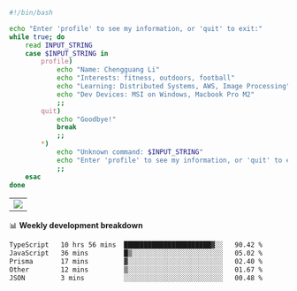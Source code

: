 ```bash
#!/bin/bash

echo "Enter 'profile' to see my information, or 'quit' to exit:"
while true; do
    read INPUT_STRING
    case $INPUT_STRING in
        profile)
            echo "Name: Chengguang Li"
            echo "Interests: fitness, outdoors, football"
            echo "Learning: Distributed Systems, AWS, Image Processing"
            echo "Dev Devices: MSI on Windows, Macbook Pro M2"
            ;;
        quit)
            echo "Goodbye!"
            break
            ;;
        *)
            echo "Unknown command: $INPUT_STRING"
            echo "Enter 'profile' to see my information, or 'quit' to exit:"
            ;;
    esac
done

```

<!--Contribution Graph-->
<table>
  <tr>
    <td>
      <picture>
        <source media="(prefers-color-scheme: light)" srcset="https://github-readme-activity-graph.vercel.app/graph?username=chengguang-li&theme=xcode&bg_color=FF000000&color=000000&hide_border=true" />
        <img src="https://github-readme-activity-graph.vercel.app/graph?username=chengguang-li&theme=xcode&bg_color=FF000000&hide_border=true" />
      </picture>
  </tr>
</table>

📊 **Weekly development breakdown**

<!--START_SECTION:waka-->

```txt
TypeScript   10 hrs 56 mins  ██████████████████████▓░░   90.42 %
JavaScript   36 mins         █▒░░░░░░░░░░░░░░░░░░░░░░░   05.02 %
Prisma       17 mins         ▓░░░░░░░░░░░░░░░░░░░░░░░░   02.40 %
Other        12 mins         ▒░░░░░░░░░░░░░░░░░░░░░░░░   01.67 %
JSON         3 mins          ░░░░░░░░░░░░░░░░░░░░░░░░░   00.48 %
```

<!--END_SECTION:waka-->

